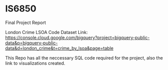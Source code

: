 # IS6850
Final Project Report

London Crime LSOA Code Dataset Link:
https://console.cloud.google.com/bigquery?project=bigquery-public-data&p=bigquery-public-data&d=london_crime&t=crime_by_lsoa&page=table

This Repo has all the neccessary SQL code required for the project, also the link to visualizations created.
